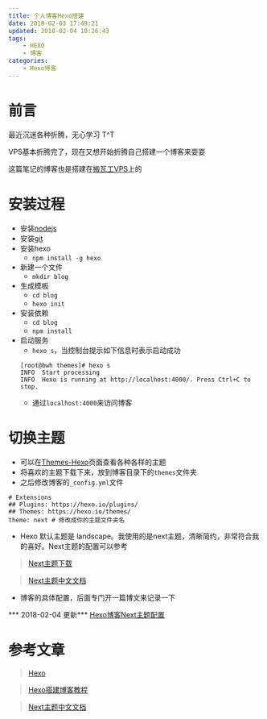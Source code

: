 ```yaml
---
title: 个人博客Hexo搭建
date: 2018-02-03 17:49:21
updated: 2018-02-04 10:26:43
tags:
	- HEXO
	- 博客
categories: 
    - Hexo博客
---
```

# 前言
最近沉迷各种折腾，无心学习 T^T

VPS基本折腾完了，现在又想开始折腾自己搭建一个博客来耍耍

这篇笔记的博客也是搭建在[搬瓦工VPS][1]上的

<!-- more -->

# 安装过程
- 安装[nodejs](http://nodejs.org/)
- 安装[git](http://git-scm.com/)
- 安装hexo
    - `npm install -g hexo`
- 新建一个文件
    - `mkdir blog`
- 生成模板
    - `cd blog`
    - `hexo init`
- 安装依赖
    - `cd blog`
    - `npm install`
- 启动服务
    - `hexo s`，当控制台提示如下信息时表示启动成功
    ```
    [root@bwh themes]# hexo s
    INFO  Start processing
    INFO  Hexo is running at http://localhost:4000/. Press Ctrl+C to stop.
    ```
    - 通过`localhost:4000`来访问博客

# 切换主题
- 可以在[Themes-Hexo](https://hexo.io/themes/)页面查看各种各样的主题
- 将喜欢的主题下载下来，放到博客目录下的`themes`文件夹
- 之后修改博客的`_config.yml`文件
```
# Extensions
## Plugins: https://hexo.io/plugins/
## Themes: https://hexo.io/themes/
theme: next # 修改成你的主题文件夹名
```
- Hexo 默认主题是 landscape。我使用的是next主题，清晰简约，非常符合我的喜好。Next主题的配置可以参考
> [Next主题下载](https://github.com/theme-next/hexo-theme-next/releases)

> [Next主题中文文档](http://theme-next.iissnan.com/)
- 博客的具体配置，后面专门开一篇博文来记录一下

*** 2018-02-04 更新***
[Hexo博客Next主题配置][2]


# 参考文章
> [Hexo](https://hexo.io/)

> [Hexo搭建博客教程](https://thief.one/2017/03/03/Hexo%E6%90%AD%E5%BB%BA%E5%8D%9A%E5%AE%A2%E6%95%99%E7%A8%8B/)

> [Next主题中文文档](http://theme-next.iissnan.com/)


[1]: https://bwh8.net/aff.php?aff=29080 "搬瓦工VPS"
[2]: https://blog.winsky.wang/Hexo%E5%8D%9A%E5%AE%A2/Hexo%E5%8D%9A%E5%AE%A2Next%E4%B8%BB%E9%A2%98%E9%85%8D%E7%BD%AE/ "Hexo博客Next主题配置"